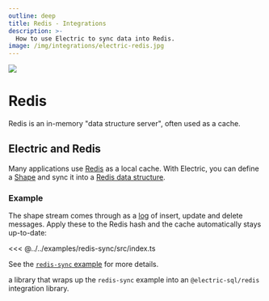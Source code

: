 ```yaml
---
outline: deep
title: Redis - Integrations
description: >-
  How to use Electric to sync data into Redis.
image: /img/integrations/electric-redis.jpg
---
```


<script setup>
  import HelpWanted from '/src/components/HelpWanted.vue'
</script>

<img src="/img/integrations/redis.svg" class="product-icon" />

# Redis

Redis is an in-memory "data structure server", often used as a cache.

## Electric and Redis

Many applications use [Redis](https://redis.io/docs/latest/develop/use/client-side-caching/) as a local cache. With Electric, you can define a [Shape](/docs/guides/shapes) and sync it into a [Redis data structure](https://redis.io/docs/latest/develop/data-types/hashes/).

### Example

The shape stream comes through as a [log](/docs/api/http#shape-log) of insert, update and delete messages. Apply these to the Redis hash and the cache automatically stays up-to-date:

<<< @../../examples/redis-sync/src/index.ts

See the [`redis-sync` example](https://github.com/electric-sql/electric/tree/main/examples/redis-sync) for more details.

<HelpWanted issue="1881">
  a library that wraps up the
  <code>redis-sync</code>
  example into an
  <code>@electric-sql/redis</code>
  integration library.
</HelpWanted>
